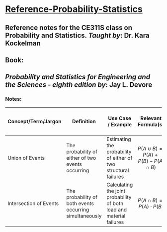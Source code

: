 # [Reference-Probability-Statistics](https://robert-z-lehr.github.io/Reference-Probability-Statistics/)
Reference notes for the CE311S class on Probability and Statistics.
*Taught by*: Dr. Kara Kockelman
---

## Book:
*Probability and Statistics for Engineering and the Sciences - eighth edition*
*by*: Jay L. Devore
---

### Notes:
| Concept/Term/Jargon          | Definition                                                                                             | Use Case / Example                                                   | Relevant Formula(s)                                                                 | Relevant Probability Distribution(s)         | Sub-Domain in Civil Engineering       | Visual/Image                           |
|------------------------------|-------------------------------------------------------------------------------------------------------|---------------------------------------------------------------------|------------------------------------------------------------------------------------|----------------------------------------------|--------------------------------------|--------------------------------------|
| Union of Events              | The probability of either of two events occurring                                                     | Estimating the probability of either of two structural failures     | $$ P(A \cup B) = P(A) + P(B) - P(A \cap B) $$                                       | Binomial, Poisson, Normal                    | Structural Engineering                | ![Union of Events](path_to_image)     |
| Intersection of Events       | The probability of both events occurring simultaneously                                               | Calculating the joint probability of both load and material failures | $$ P(A \cap B) = P(A) \cdot P(B) $$                                                | Binomial, Poisson                            | Structural Engineering                | ![Intersection of Events](path_to_image) |


